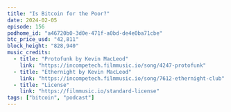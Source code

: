```yaml
---
title: "Is Bitcoin for the Poor?"
date: 2024-02-05
episode: 156
podhome_id: "a46720b0-3d0e-471f-a0bd-de4e0ba71cbe"
btc_price_usd: "42,811"
block_height: "828,940"
music_credits:
  - title: "Protofunk by Kevin MacLeod"
    link: "https://incompetech.filmmusic.io/song/4247-protofunk"
  - title: "Ethernight by Kevin MacLeod"
    link: "https://incompetech.filmmusic.io/song/7612-ethernight-club"
  - title: "License"
    link: "https://filmmusic.io/standard-license"
tags: ["bitcoin", "podcast"]
---
```

